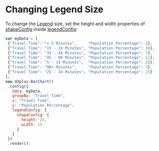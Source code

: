 # Changing Legend Size

 To change the [Legend]() size, set the height and width properties of [shapeConfig](http://d3plus.org/docs/#Viz.shapeConfig) inside [legendConfig](http://d3plus.org/docs/#Viz.legendConfig):

 ```js
var myData = [
  {"Travel Time": "< 5 Minutes",     "Population Percentage": 2},
  {"Travel Time": "15 - 24 Minutes", "Population Percentage": 30},
  {"Travel Time": "35 - 44 Minutes", "Population Percentage": 7},
  {"Travel Time": "45 - 89 Minutes", "Population Percentage": 11},
  {"Travel Time": "5 - 14 Minutes",  "Population Percentage": 20},
  {"Travel Time": "90+ Minutes",     "Population Percentage": 5},
  {"Travel Time": "25 - 34 Minutes", "Population Percentage": 25}
];
 new d3plus.BarChart()
  .config({
    data: myData,
    groupBy: "Travel Time",
    x: "Travel Time",
    y: "Population Percentage",
    legendConfig: {
      shapeConfig: {
        height: 25,
        width: 15
      }
    }
  })
  .render();
```